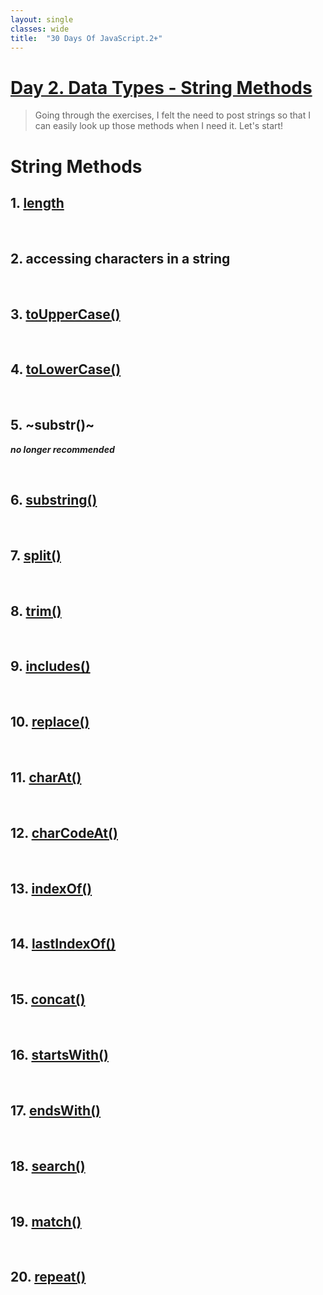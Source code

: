 ```yaml
---
layout: single
classes: wide
title:  "30 Days Of JavaScript.2+"
---
```


# [Day 2. Data Types - String Methods][1]

> Going through the exercises, I felt the need to post strings so that I can easily look up those methods when I need it. Let's start!

# String Methods
## 1. [length][2]

<br>


## 2. accessing characters in a string

<br>

## 3. [toUpperCase()][3]

<br>

## 4. [toLowerCase()][4]

<br>

## 5. ~substr()~
***no longer recommended***

<br>

## 6. [substring()][5]

<br>

## 7. [split()][6]

<br>

## 8. [trim()][7]

<br>

## 9. [includes()][8]

<br>

## 10. [replace()][9]

<br>

## 11. [charAt()][10]

<br>

## 12. [charCodeAt()][11]

<br>

## 13. [indexOf()][12]

<br>

## 14. [lastIndexOf()][13]

<br>

## 15. [concat()][14]

<br>

## 16. [startsWith()][15]

<br>

## 17. [endsWith()][16]

<br>

## 18. [search()][17]

<br>

## 19. [match()][18]

<br>

## 20. [repeat()][19]













[1]: https://github.com/yendoz/30-Days-Of-JavaScript/blob/master/02_Day_Data_types/02_day_data_types.md#string-methods
[2]: https://developer.mozilla.org/en-US/docs/Web/JavaScript/Reference/Global_Objects/String/length
[3]: https://developer.mozilla.org/en-US/docs/Web/JavaScript/Reference/Global_Objects/String/toUpperCase
[4]: https://developer.mozilla.org/en-US/docs/Web/JavaScript/Reference/Global_Objects/String/toLowerCase
[5]: https://developer.mozilla.org/en-US/docs/Web/JavaScript/Reference/Global_Objects/String/substring
[6]: https://developer.mozilla.org/en-US/docs/Web/JavaScript/Reference/Global_Objects/String/split
[7]: https://developer.mozilla.org/en-US/docs/Web/JavaScript/Reference/Global_Objects/String/Trim
[8]: https://developer.mozilla.org/en-US/docs/Web/JavaScript/Reference/Global_Objects/String/includes
[9]: https://developer.mozilla.org/en-US/docs/Web/JavaScript/Reference/Global_Objects/String/replace
[10]: https://developer.mozilla.org/en-US/docs/Web/JavaScript/Reference/Global_Objects/String/charAt
[11]: https://developer.mozilla.org/en-US/docs/Web/JavaScript/Reference/Global_Objects/String/charCodeAt
[12]: https://developer.mozilla.org/en-US/docs/Web/JavaScript/Reference/Global_Objects/String/indexOf
[13]: https://developer.mozilla.org/en-US/docs/Web/JavaScript/Reference/Global_Objects/String/lastIndexOf
[14]: https://developer.mozilla.org/en-US/docs/Web/JavaScript/Reference/Global_Objects/String/concat
[15]: https://developer.mozilla.org/en-US/docs/Web/JavaScript/Reference/Global_Objects/String/startsWith
[16]: https://developer.mozilla.org/en-US/docs/Web/JavaScript/Reference/Global_Objects/String/endsWith
[17]: https://developer.mozilla.org/en-US/docs/Web/JavaScript/Reference/Global_Objects/String/search
[18]: https://developer.mozilla.org/en-US/docs/Web/JavaScript/Reference/Global_Objects/String/match
[19]: https://developer.mozilla.org/en-US/docs/Web/JavaScript/Reference/Global_Objects/String/repeat